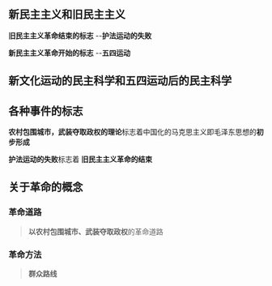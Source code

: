 ## 新民主主义和旧民主主义

**旧民主主义革命结束的标志** --**护法运动的失败**

**新民主主义革命开始的标志** --**五四运动**

## 新文化运动的民主科学和五四运动后的民主科学

## 各种事件的标志
**农村包围城市，武装夺取政权的理论**标志着中国化的马克思主义即毛泽东思想的**初步形成**

**护法运动的失败**标志着 **旧民主主义革命的结束**

## 关于革命的概念

### 革命道路
> **以农村包围城市、武装夺取政权**的革命道路

### 革命方法
> **群众路线**